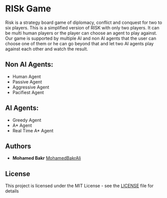 # RISk Game
Risk is a strategy board game of diplomacy, conflict and conquest for two to six players. This is a simplified version of RISK with only two players. It can be multi human players or the player can choose an agent to play against. Our game is supported by multiple AI and non AI agents that the user can choose one of them or he can go beyond that and let two AI agents play against each other and watch the result.

## Non AI Agents:
- Human Agent
- Passive Agent
- Aggressive Agent
- Pacifiest Agent

## AI Agents:
- Greedy Agent
- A* Agent
- Real Time A* Agent

## Authors

* **Mohamed Bakr** [MohamedBakrAli](https://github.com/MohamedBakrAli)

## License

This project is licensed under the MIT License - see the [LICENSE](LICENSE) file for details
